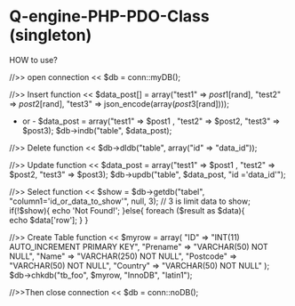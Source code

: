 # Q-engine-PHP-PDO-Class (singleton)

HOW to use?

//>> open connection <<
$db = conn::myDB();

//>> Insert function <<
$data_post[] = array("test1" => $post1[$rand], "test2" => $post2[$rand], "test3" => json_encode(array($post3[$rand])));
- or -
$data_post = array("test1" => $post1 , "test2" => $post2, "test3" => $post3);
$db->indb("table", $data_post);

//>> Delete function <<
$db->dldb("table", array("id" => "data_id"));

//>> Update function <<
$data_post = array("test1" => $post1 , "test2" => $post2, "test3" => $post3);
$db->updb("table", $data_post, "id ='data_id'");

//>> Select function <<
$show = $db->getdb("tabel", "column1='id_or_data_to_show'", null, 3); // 3 is limit data to show;
if(!$show){
   echo 'Not Found!';
}else{
   foreach ($result as $data){  
     echo $data['row'];
   }
}

//>> Create Table function <<
$myrow = array( 
"ID" 				=> 	"INT(11) AUTO_INCREMENT PRIMARY KEY", 
"Prename" 	=> 	"VARCHAR(50) NOT NULL", 
"Name"			=> 	"VARCHAR(250) NOT NULL",
"Postcode"  =>	"VARCHAR(50) NOT NULL",
"Country"   =>	"VARCHAR(50) NOT NULL" );
$db->chkdb("tb_foo", $myrow, "InnoDB", "latin1");

//>>Then close connection <<
$db = conn::noDB();
